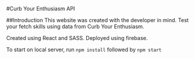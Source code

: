 #Curb Your Enthusiasm API

##Introduction
This website was created with the developer in mind. Test your fetch skills using data from Curb Your Enthusiasm. 

Created using React and SASS. Deployed using firebase.

To start on local server, run `npm install` followed by `npm start`